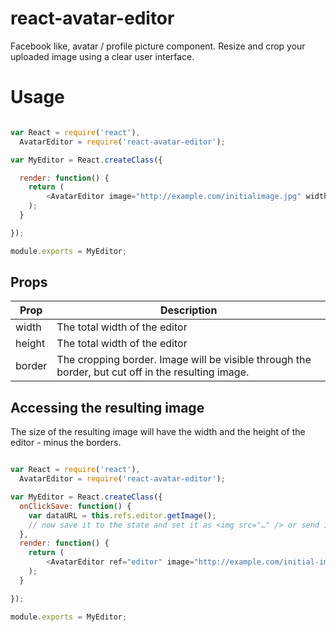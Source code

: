 # react-avatar-editor
Facebook like, avatar / profile picture component.
Resize and crop your uploaded image using a clear user interface.

# Usage


```javascript

var React = require('react'),
  AvatarEditor = require('react-avatar-editor');

var MyEditor = React.createClass({

  render: function() {
    return (
        <AvatarEditor image="http://example.com/initialimage.jpg" width="250" height="250" border="50" scale="1.2"/>
    );
  }

});

module.exports = MyEditor;
```

## Props
| Prop   | Description
| ------ | --------------
| width  | The total width of the editor
| height | The total width of the editor
| border | The cropping border. Image will be visible through the border, but cut off in the resulting image.

## Accessing the resulting image

The size of the resulting image will have the width and the height of the editor - minus the borders.

```javascript

var React = require('react'),
  AvatarEditor = require('react-avatar-editor');

var MyEditor = React.createClass({
  onClickSave: function() {
    var dataURL = this.refs.editor.getImage();
    // now save it to the state and set it as <img src="…" /> or send it somewhere else
  },
  render: function() {
    return (
        <AvatarEditor ref="editor" image="http://example.com/initial-image.jpg" width="250" height="250" border"50" scale="1.2"/>
    );
  }

});

module.exports = MyEditor;
```
